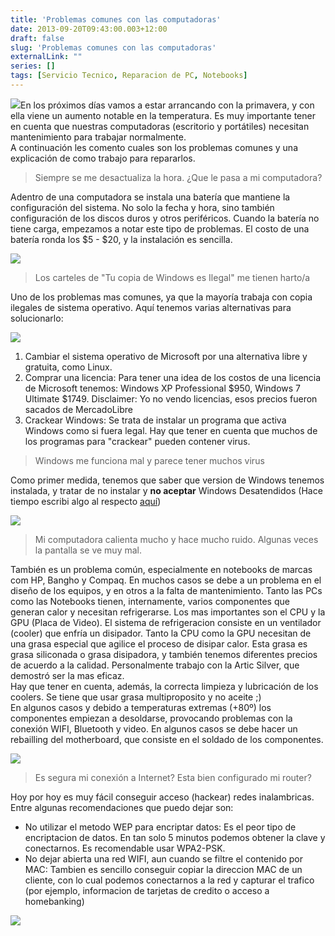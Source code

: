 ```yaml
---
title: 'Problemas comunes con las computadoras'
date: 2013-09-20T09:43:00.003+12:00
draft: false
slug: 'Problemas comunes con las computadoras'
externalLink: ""
series: []
tags: [Servicio Tecnico, Reparacion de PC, Notebooks]
---
```


[![](http://2.bp.blogspot.com/-GZL1xRaBAOg/Ujtu_7_aKpI/AAAAAAAAV_s/K8hIw7XfUD8/s200/33cba0d.jpg)](http://2.bp.blogspot.com/-GZL1xRaBAOg/Ujtu_7_aKpI/AAAAAAAAV_s/K8hIw7XfUD8/s1600/33cba0d.jpg)En los próximos días vamos a estar arrancando con la primavera, y con ella viene un aumento notable en la temperatura. Es muy importante tener en cuenta que nuestras computadoras (escritorio y portátiles) necesitan mantenimiento para trabajar normalmente.  
A continuación les comento cuales son los problemas comunes y una explicación de como trabajo para repararlos.  

> Siempre se me desactualiza la hora. ¿Que le pasa a mi computadora?

Adentro de una computadora se instala una batería que mantiene la configuración del sistema. No solo la fecha y hora, sino también configuración de los discos duros y otros periféricos. Cuando la batería no tiene carga, empezamos a notar este tipo de problemas. El costo de una batería ronda los $5 - $20, y la instalación es sencilla.  

![](http://4.bp.blogspot.com/-hVVXK6dciOw/Ujtnah4CM1I/AAAAAAAAV-0/C7G83lLIMz4/s320/625-cmos-batt1-s-.png)

  

> Los carteles de "Tu copia de Windows es Ilegal" me tienen harto/a

Uno de los problemas mas comunes, ya que la mayoría trabaja con copia ilegales de sistema operativo. Aquí tenemos varias alternativas para solucionarlo:  
  

![](http://3.bp.blogspot.com/-IkVIljdCqCk/UjtpyzqQNeI/AAAAAAAAV_I/DqRRfA8S_8I/s400/images.jpg)

  

1.  Cambiar el sistema operativo de Microsoft por una alternativa libre y gratuita, como Linux.
2.  Comprar una licencia: Para tener una idea de los costos de una licencia de Microsoft tenemos: Windows XP Professional $950, Windows 7 Ultimate $1749. Disclaimer: Yo no vendo licencias, esos precios fueron sacados de MercadoLibre
3.  Crackear Windows: Se trata de instalar un programa que activa Windows como si fuera legal. Hay que tener en cuenta que muchos de los programas para "crackear" pueden contener virus.

  

> Windows me funciona mal y parece tener muchos virus

Como primer medida, tenemos que saber que version de Windows tenemos instalada, y tratar de no instalar y **no aceptar** Windows Desatendidos (Hace tiempo escribi algo al respecto [aquí](https://blog.cristianmarquez.me/2011/02/ojo-tecnicos-hay-tabla.html))  

![](http://2.bp.blogspot.com/-KX6Y5-hGQp8/Ujtv_HBUlNI/AAAAAAAAV_4/p8EumvQG6RY/s1600/images+(1).jpg)

  
  

> Mi computadora calienta mucho y hace mucho ruido. Algunas veces la pantalla se ve muy mal.

También es un problema común, especialmente en notebooks de marcas com HP, Bangho y Compaq. En muchos casos se debe a un problema en el diseño de los equipos, y en otros a la falta de mantenimiento. Tanto las PCs como las Notebooks tienen, internamente, varios componentes que generan calor y necesitan refrigerarse. Los mas importantes son el CPU y la GPU (Placa de Video). El sistema de refrigeracion consiste en un ventilador (cooler) que enfría un disipador. Tanto la CPU como la GPU necesitan de una grasa especial que agilice el proceso de disipar calor. Esta grasa es grasa siliconada o grasa disipadora, y también tenemos diferentes precios de acuerdo a la calidad. Personalmente trabajo con la Artic Silver, que demostró ser la mas eficaz.  
Hay que tener en cuenta, además, la correcta limpieza y lubricación de los coolers. Se tiene que usar grasa multiproposito y no aceite ;)  
En algunos casos y debido a temperaturas extremas (+80º) los componentes empiezan a desoldarse, provocando problemas con la conexión WIFI, Bluetooth y video. En algunos casos se debe hacer un rebailling del motherboard, que consiste en el soldado de los componentes.  

![](http://4.bp.blogspot.com/-wxLdWeKeL84/Ujtr3ADT_TI/AAAAAAAAV_U/1elmDdpydbY/s320/0040.JPG)

  

> Es segura mi conexión a Internet? Esta bien configurado mi router?

Hoy por hoy es muy fácil conseguir acceso (hackear) redes inalambricas. Entre algunas recomendaciones que puedo dejar son:  
  

*   No utilizar el metodo WEP para encriptar datos: Es el peor tipo de encriptacion de datos. En tan solo 5 minutos podemos obtener la clave y conectarnos. Es recomendable usar WPA2-PSK.
*   No dejar abierta una red WIFI, aun cuando se filtre el contenido por MAC: Tambien es sencillo conseguir copiar la direccion MAC de un cliente, con lo cual podemos conectarnos a la red y capturar el trafico (por ejemplo, informacion de tarjetas de credito o acceso a homebanking)

[![](http://4.bp.blogspot.com/-eGhGCqhZivM/Ujtt86xjwUI/AAAAAAAAV_g/WeNnFIH_vVg/s1600/Blogger+CristianMarquez.com.ar+-+Crear+entrada+-+Google+Chrome_2013-09-19_18-34-10.png)](http://4.bp.blogspot.com/-eGhGCqhZivM/Ujtt86xjwUI/AAAAAAAAV_g/WeNnFIH_vVg/s1600/Blogger+CristianMarquez.com.ar+-+Crear+entrada+-+Google+Chrome_2013-09-19_18-34-10.png)
